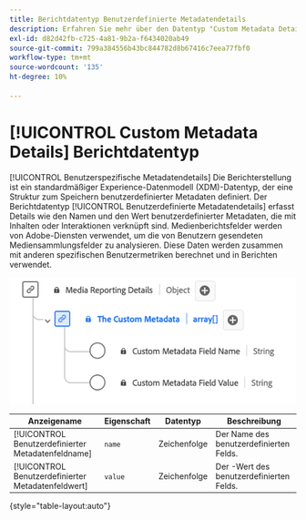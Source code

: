 ```yaml
---
title: Berichtdatentyp Benutzerdefinierte Metadatendetails
description: Erfahren Sie mehr über den Datentyp "Custom Metadata Details Reporting Experience Data Model"(XDM).
exl-id: d82d42fb-c725-4a81-9b2a-f6434020ab49
source-git-commit: 799a384556b43bc844782d8b67416c7eea77fbf0
workflow-type: tm+mt
source-wordcount: '135'
ht-degree: 10%

---
```


# [!UICONTROL Custom Metadata Details] Berichtdatentyp

[!UICONTROL Benutzerspezifische Metadatendetails] Die Berichterstellung ist ein standardmäßiger Experience-Datenmodell (XDM)-Datentyp, der eine Struktur zum Speichern benutzerdefinierter Metadaten definiert. Der Berichtdatentyp [!UICONTROL Benutzerdefinierte Metadatendetails] erfasst Details wie den Namen und den Wert benutzerdefinierter Metadaten, die mit Inhalten oder Interaktionen verknüpft sind. Medienberichtsfelder werden von Adobe-Diensten verwendet, um die von Benutzern gesendeten Mediensammlungsfelder zu analysieren. Diese Daten werden zusammen mit anderen spezifischen Benutzermetriken berechnet und in Berichten verwendet.

![Ein Diagramm des Datentyps &quot;Custom Metadata Details Reporting&quot;.](../images/data-types/the-custom-metadata-reporting.png)

| Anzeigename | Eigenschaft | Datentyp | Beschreibung |
|--------------------------------------------|------------------|-----------|-----------------------------------------|
| [!UICONTROL Benutzerdefinierter Metadatenfeldname] | `name` | Zeichenfolge | Der Name des benutzerdefinierten Felds. |
| [!UICONTROL Benutzerdefinierter Metadatenfeldwert] | `value` | Zeichenfolge | Der -Wert des benutzerdefinierten Felds. |

{style="table-layout:auto"}
